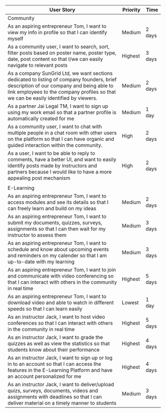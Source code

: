 | User Story |Priority| Time |
| ---------- | -------- |-------- |
| Community |
| As an aspiring entrepreneur Tom, I want to view my info in profile so that I can identify myself | Medium| 2 days |
| As a community user, I want to search, sort, filter posts based on poster name, poster type, date, post content so that I/we can easily navigate to relevant posts | Highest | 3 days|
| As a company SunGrid Ltd, we want sections dedicated to listing of company founders, brief description of our company and being able to link employees to the company profiles so that we can be easily identified by viewers. | Medium | 2 days |
| As a partner Jai Legal TM, I want to sign up using my work email so that a partner profile is automatically created for me | Medium | 1 day |
|As a community user, I want to chat with multiple people in a chat room with other users on the platform so that I can have organic and guided interaction within the community.|High |2 days|
|As a user, I want to be able to reply to comments, have a better UI, and want to easily identify posts made by instructors and partners because I would like to have a more appealing post mechanism| High | 2 days |
|            |
| E-Learning |
| As an aspiring entrepreneur Tom, I want to access modules and see its details so that I can freely learn and build on my ideas | Medium | 2 days |
| As an aspiring entrepreneur Tom, I want to submit my documents, quizzes, surveys, assignments so that I can then wait for my instructor to assess them | Medium | 3 days |
| As an aspiring entrepreneur Tom, I want to schedule and know about upcoming events and reminders on my calender so that I am up-to-date with my learning | Medium | 3 days
| As an aspiring entrepreneur Tom, I want to join and communicate with video conferencing so that I can interact with others in the community in real time | Highest | 5 days |
| As an aspiring entrepreneur Tom, I want to download video and able to watch in different speeds so that I can learn easily| Lowest | 1 day |
| As an instructor Jack, I want to host video conferences so that I can interact with others in the community in real time | Highest | 5 days |
| As an instructor Jack, I want to grade the quizzes as well as view the statistics so that students know about their performance | Highest | 4 days |
| As an instructor Jack, I want to sign up or log in to an account so that I can access the features in the E-Learning Platform and have an account personalized for me | Highest | 4 days |
| As an instructor Jack, I want to deliver/upload quizs, surveys, documents, videos and assignments with deadlines so that I can deliver material on a timely manner to students| Medium | 3 days|


